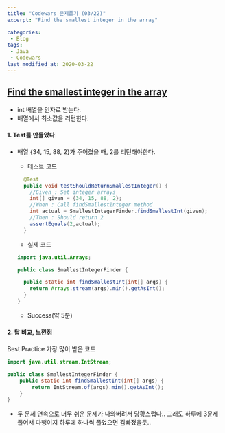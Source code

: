 ```yaml
---
title: "Codewars 문제풀기 (03/22)"
excerpt: "Find the smallest integer in the array"

categories:
 - Blog
tags:
 - Java
 - Codewars
last_modified_at: 2020-03-22
---
```




## [Find the smallest integer in the array](https://www.codewars.com/kata/55a2d7ebe362935a210000b2/train/java)

* int 배열을 인자로 받는다.
* 배열에서 최소값을 리턴한다.


#### 1. Test를 만들었다

* 배열 {34, 15, 88, 2}가 주어졌을 때, 2를 리턴해야한다.

  * 테스트 코드

  ``` java
    @Test
    public void testShouldReturnSmallestInteger() {
      //Given : Set integer arrays
      int[] given = {34, 15, 88, 2};
      //When : Call findSmallestInteger method
      int actual = SmallestIntegerFinder.findSmallestInt(given);
      //Then : Should return 2
      assertEquals(2,actual);
    }
  ```
  
  * 실제 코드
  
  ```java
  import java.util.Arrays;
  
  public class SmallestIntegerFinder {
  
    public static int findSmallestInt(int[] args) {
      return Arrays.stream(args).min().getAsInt();
    }
  }
  
  ```
  
  * Success(약 5분)
  



####  2. 답 비교, 느낀점

Best Practice 가장 많이 받은 코드

```java
import java.util.stream.IntStream;

public class SmallestIntegerFinder {
    public static int findSmallestInt(int[] args) {
        return IntStream.of(args).min().getAsInt();
    }
}
```

* 두 문제 연속으로 너무 쉬운 문제가 나와버려서 당황스럽다.. 그래도 하루에 3문제 풀어서 다행이지 하루에 하나씩 풀었으면 김빠졌을듯..